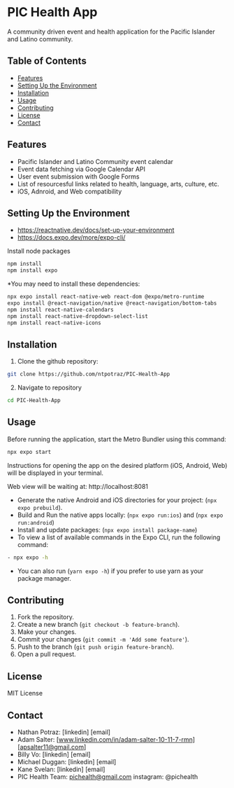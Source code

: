 # PIC Health App

A community driven event and health application for the Pacific Islander and Latino community.

## Table of Contents

- [Features](#features)
- [Setting Up the Environment](#setting-up-the-environment)
- [Installation](#installation)
- [Usage](#usage)
- [Contributing](#contributing)
- [License](#license)
- [Contact](#contact)

## Features

- Pacific Islander and Latino Community event calendar
- Event data fetching via Google Calendar API
- User event submission with Google Forms
- List of resourcesful links related to health, language, arts, culture, etc.
- iOS, Adnroid, and Web compatibility

## Setting Up the Environment

- https://reactnative.dev/docs/set-up-your-environment
- https://docs.expo.dev/more/expo-cli/

Install node packages

```bash
npm install
npm install expo
```

\*You may need to install these dependencies:

```bash
npx expo install react-native-web react-dom @expo/metro-runtime
expo install @react-navigation/native @react-navigation/bottom-tabs
npm install react-native-calendars
npm install react-native-dropdown-select-list
npm install react-native-icons
```

## Installation

1. Clone the github repository:

```bash
git clone https://github.com/ntpotraz/PIC-Health-App
```

2. Navigate to repository

```bash
cd PIC-Health-App
```

## Usage

Before running the application, start the Metro Bundler using this command:

```bash
npx expo start
```

Instructions for opening the app on the desired platform (iOS, Android, Web) will be displayed in your terminal.

Web view will be waiting at: http://localhost:8081

- Generate the native Android and iOS directories for your project: (`npx expo prebuild`).
- Build and Run the native apps locally: (`npx expo run:ios`) and (`npx expo run:android`)
- Install and update packages: (`npx expo install package-name`)
- To view a list of available commands in the Expo CLI, run the following command:

```bash
- npx expo -h
```

- You can also run (`yarn expo -h`) if you prefer to use yarn as your package manager.

## Contributing

1. Fork the repository.
2. Create a new branch (`git checkout -b feature-branch`).
3. Make your changes.
4. Commit your changes (`git commit -m 'Add some feature'`).
5. Push to the branch (`git push origin feature-branch`).
6. Open a pull request.

## License

MIT License

## Contact

- Nathan Potraz: [linkedin] [email]
- Adam Salter: [www.linkedin.com/in/adam-salter-10-11-7-rmn] [apsalter11@gmail.com]
- Billy Vo: [linkedin] [email]
- Michael Duggan: [linkedin] [email]
- Kane Svelan: [linkedin] [email]
- PIC Health Team: pichealth@gmail.com instagram: @pichealth
